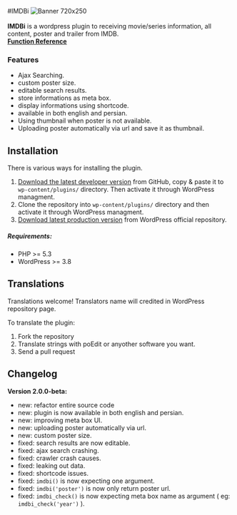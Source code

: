 #IMDBi
![Banner 720x250](http://up.vbiran.ir/uploads/28106145555976142631_banner-720x250.jpg)
<br/><br/>
**IMDBi** is a wordpress plugin to receiving movie/series information, all content, poster and trailer from IMDB.
<br/>
**[Function Reference](https://github.com/iazami/imdbi/wiki/Function-Reference)**

### Features
* Ajax Searching.
* custom poster size.
* editable search results.
* store informations as meta box.
* display informations using shortcode.
* available in both english and persian.
* Using thumbnail when poster is not available.
* Uploading poster automatically via url and save it as thumbnail.

## Installation
There is various ways for installing the plugin.

1. [Download the latest developer version](https://github.com/iazami/imdbi/archive/master.zip) from GitHub, copy & paste it to `wp-content/plugins/` directory. Then activate it through WordPress managment.
2. Clone the repository into `wp-content/plugins/` directory and then activate it through WordPress managment.
3. [Download latest production version](https://wordpress.org/plugins/imdbi) from WordPress official repository.

##### Requirements:
* PHP >= 5.3
* WordPress >= 3.8

## Translations
Translations welcome! Translators name will credited in WordPress repository page.

To translate the plugin:

1. Fork the repository
2. Translate strings with poEdit or anyother software you want.
3. Send a pull request


## Changelog
**Version 2.0.0-beta:**
* new: refactor entire source code
* new: plugin is now available in both english and persian.
* new: improving meta box UI.
* new: uploading poster automatically via url.
* new: custom poster size.
* fixed: search results are now editable.
* fixed: ajax search crashing.
* fixed: crawler crash causes.
* fixed: leaking out data.
* fixed: shortcode issues.
* fixed: `imdbi()` is now expecting one argument.
* fixed: `imdbi('poster')` is now only return poster url.
* fixed: `imdbi_check()` is now expecting meta box name as argument ( eg: `imdbi_check('year')` ).
